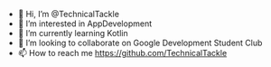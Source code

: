 - 👋 Hi, I’m @TechnicalTackle
- 👀 I’m interested in AppDevelopment
- 🌱 I’m currently learning Kotlin
- 💞️ I’m looking to collaborate on Google Development Student Club
- 📫 How to reach me https://github.com/TechnicalTackle

<!---
TechnicalTackle/TechnicalTackle is a ✨ special ✨ repository because its `README.md` (this file) appears on your GitHub profile.
You can click the Preview link to take a look at your changes.
--->

